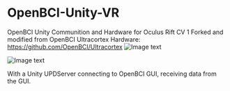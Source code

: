 # OpenBCI-Unity-VR
OpenBCI Unity Communition and Hardware for Oculus Rift CV 1
Forked and modified from OpenBCI Ultracortex Hardware:
https://github.com/OpenBCI/Ultracortex
![Image text](
https://github.com/matonglidewazi/OpenBCI-Unity-VR/blob/master/Pic/001.jpg
)

![Image text](
https://github.com/matonglidewazi/OpenBCI-Unity-VR/blob/master/Pic/003.jpg
)

With a Unity UPDServer connecting to OpenBCI GUI, receiving data from the GUI.
